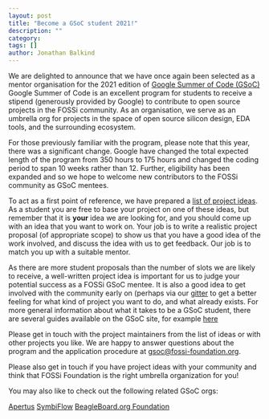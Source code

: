 ```yaml
---
layout: post
title: "Become a GSoC student 2021!"
description: ""
category:
tags: []
author: Jonathan Balkind
---
```


We are delighted to announce that we have once again been selected
as a mentor organisation for the 2021 edition of 
[Google Summer of Code (GSoC)](https://summerofcode.withgoogle.com/)
Google Summer of Code is an excellent program for students to receive
a stipend (generously provided by Google) to contribute to open 
source projects in the FOSSi community. As an organisation, we serve
as an umbrella org for projects in the space of open source silicon
design, EDA tools, and the surrounding ecosystem.

For those previously familiar with the program, please note that
this year, there was a significant change. Google have changed the
total expected length of the program from 350 hours to 175 hours
and changed the coding period to span 10 weeks rather than 12.
Further, eligibility has been expanded and so we hope to welcome
new contributors to the FOSSi community as GSoC mentees.

To act as a first point of reference, we have prepared a
[list of project ideas](/gsoc21-ideas.html). As a student you are free
to base your project on one of these ideas, but remember that it is
**your** idea we are looking for, and you should come up with an idea
that you want to work on. Your job is to write a realistic project
proposal (of appropriate scope) to show us that you have a good idea
of the work involved, and discuss the idea with us to get feedback.
Our job is to match you up with a suitable mentor.

As there are more student proposals than the number of slots we 
are likely to receive, a well-written project idea is important for
us to judge your potential success as a FOSSi GSoC mentee. It is also
a good idea to get involved with the community early on (perhaps via 
our [gitter](https://gitter.im/librecores/Lobby) to get a better 
feeling for what kind of project you want to do, and what already 
exists. For more general information about what it takes to be a GSoC 
student, there are several guides available on the GSoC site, for example
[here](https://developers.google.com/open-source/gsoc/resources/manual)

Please get in touch with the project maintainers from the list of
ideas or with other projects you like. We are happy to answer
questions about the program and the application procedure at
[gsoc@fossi-foundation.org](mailto:gsoc@fossi-foundation.org).

Please also get in touch if you have project ideas with your community
and think that FOSSi Foundation is the right umbrella organization for
you!

You may also like to check out the following related GSoC orgs:

[Apertus](https://summerofcode.withgoogle.com/organizations/5025744687726592/)
[SymbiFlow](https://summerofcode.withgoogle.com/organizations/5137353372336128/)
[BeagleBoard.org Foundation](https://summerofcode.withgoogle.com/organizations/6398417846140928/)
